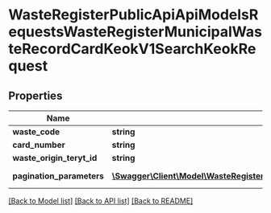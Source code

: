 # WasteRegisterPublicApiApiModelsRequestsWasteRegisterMunicipalWasteRecordCardKeokV1SearchKeokRequest

## Properties
Name | Type | Description | Notes
------------ | ------------- | ------------- | -------------
**waste_code** | **string** | Kod odpadu | [optional] 
**card_number** | **string** | Numer karty | [optional] 
**waste_origin_teryt_id** | **string** |  | [optional] 
**pagination_parameters** | [**\Swagger\Client\Model\WasteRegisterPublicApiApiModelsCollectionsPaginationParameters**](WasteRegisterPublicApiApiModelsCollectionsPaginationParameters.md) | Parametry stronicowania | [optional] 

[[Back to Model list]](../README.md#documentation-for-models) [[Back to API list]](../README.md#documentation-for-api-endpoints) [[Back to README]](../README.md)


